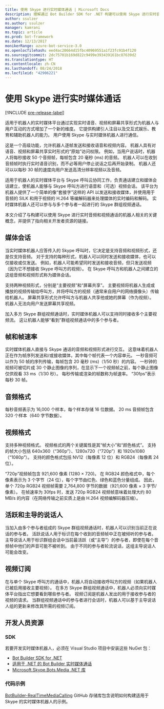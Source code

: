 ```yaml
---
title: 使用 Skype 进行实时媒体通话 | Microsoft Docs
description: 理解通过 Bot Builder SDK for .NET 构建可以使用 Skype 进行实时音频和视频通话的机器人的关键概念。
author: ssulzer
ms.author: ssulzer
manager: kamrani
ms.topic: article
ms.prod: bot-framework
ms.date: 12/13/2017
monikerRange: azure-bot-service-3.0
ms.openlocfilehash: eed4ac20664d15fbc40969551a1f23fc91b4f120
ms.sourcegitcommit: 2dc75701b169d822c9499e393439161bc87639d2
ms.translationtype: HT
ms.contentlocale: zh-CN
ms.lasthandoff: 08/24/2018
ms.locfileid: "42906221"
---
```

# <a name="real-time-media-calling-with-skype"></a>使用 Skype 进行实时媒体通话

[!INCLUDE [pre-release-label](../includes/pre-release-label-v3.md)]

适用于机器人的实时媒体平台通过实现实时语音、视频和屏幕共享形式为机器人与用户互动的方式增加了一个新的维度。 它提供构建引人注目以及交互式娱乐、教育和辅助机器人的能力。 用户使用 Skype 与实时媒体机器人进行通信。

这是一个高级功能，允许机器人逐帧发送和接收语音和视频内容。 机器人具有对语音、视频和屏幕共享实时形式的“原始”访问权限。 例如，当用户说话时，机器人将每秒接收 50 个音频帧，每帧包含 20 毫秒 (ms) 的音频。 机器人可以在收到音频帧时执行实时语音识别，而不必等用户停止说话之后再开始录制。 机器人还可以以每秒 30 帧的速度向用户发送高清分辨率视频以及音频。

适用于机器人的实时媒体平台与 Skype 呼叫云协同工作，负责通话建立和媒体会话建立，使机器人能够与 Skype 呼叫方进行语音和（可选）视频会话。 该平台为机器人提供了一个简单的像“套接字”这样的 API 以发送和接收媒体，并使用用于音频的 SILK 和用于视频的 H.264 等编解码器来处理媒体的实时编码和解码。 实时媒体机器人还可以参与与多个参与者一起进行的 Skype 群组视频通话。

本文介绍了与构建可以使用 Skype 进行实时音频和视频通话的机器人相关的关键概念，并提供了指向相关开发者资源的链接。

## <a name="media-session"></a>媒体会话
当实时媒体机器人应答传入的 Skype 呼叫时，它决定是支持音频和视频形式，还是仅支持音频。 对于支持的每种形式，机器人可以同时发送和接收媒体，也可以仅接收或仅发送。 例如，机器人可能希望同时发送和接收音频，但只发送视频（因为它不想接收 Skype 呼叫方的视频）。 在 Skype 呼叫方和机器人之间建立的这组音频和视频形式称为媒体会话。

支持两种视频形式，分别是“主要视频”和“屏幕共享”。 主要视频将机器人生成或播放的视频传输给呼叫方，并将呼叫方的视频（通常来自用户的网络摄像头）传输给机器人。 屏幕共享形式允许呼叫方与机器人共享他或她的屏幕（作为视频）。 机器人无法向用户发送屏幕共享视频。

加入多方 Skype 群组视频通话时，实时媒体机器人可以支持同时接收多个主要视频流。 这让机器人能够“看到”群组视频通话中的多个参与者。

## <a name="frames-and-frame-rate"></a>帧和帧速率
实时媒体机器人直接与 Skype 通话的音频和视频形式进行交互。 这意味着机器人正在作为帧序列发送和/或接收媒体，其中每个帧代表一个内容单元。 一秒音频可以作为 50 帧的序列传输，每帧包含 20 毫秒 (ms)（1/50 秒）的内容。 一秒钟的视频可被切片成 30 个静止图像的序列，在显示下一个视频帧之前，每个静止图像仅供观看 33 ms（1/30 秒）。 每秒传输或渲染的帧数称为帧速率。 “30fps”表示每秒 30 帧。

## <a name="audio-format"></a>音频格式
每秒音频表示为 16,000 个样本，每个样本存储 16 位数据。 20 ms 音频帧包含 320 个样本（640 字节数据）。

## <a name="video-format"></a>视频格式
支持多种视频格式。 视频格式的两个关键属性是其“帧大小”和“颜色格式”。 支持的帧大小包括 640x360（“360p”）、1280x720（“720p”）和 1920x1080（“1080p”）。 支持的颜色格式包括 NV12（每像素 12 位）和 RGB24（每像素 24 位）。

“720p”视频帧包含 921,600 像素 (1280 × 720)。 在 RGB24 颜色格式中，每个像素表示为 3 个字节（24 位），每个字节由红色、绿色和蓝色分量组成。 因此，单个 720p RGB24 视频帧需要 2,764,800 字节的数据（921,600 像素 × 3 字节/像素）。 在帧速率为 30fps 时，发送 720p RGB24 视频帧意味着处理大约 80 MB/s 的内容（在网络传输之前实质上是由 H.264 视频编解码器压缩）。

## <a name="active-and-dominant-speakers"></a>活跃和主导的说话人
当加入由多个参与者组成的 Skype 群组视频通话时，机器人可以识别当前正在说话的参与者。 活跃说话人用于标识在每个收到的音频帧中正在被倾听的参与者。 主导说话人用于标识群组会话中当前最活跃（或“主导”）的参与者，即使在每个音频帧中他们的声音可能不被听到。 由于不同的参与者轮流说话，这组主导说话人可能会改变。

## <a name="video-subscription"></a>视频订阅
在与单个 Skype 呼叫方的通话中，机器人将自动接收呼叫方的视频（如果机器人已被启用接收主要视频）。 在多方 Skype 群组视频通话中，机器人必须向实时媒体平台指出它想要看到哪些参与者。 视频订阅是机器人发出的用于接收参与者的视频的请求。 当群组视频通话中的参与者进行会话时，机器人可以基于主导说话人组的更新来修改其所需的视频订阅。

## <a name="developer-resources"></a>开发人员资源 

### <a name="sdks"></a>SDK

若要开发实时媒体机器人，必须在 Visual Studio 项目中安装这些 NuGet 包：

- [Bot Builder SDK for .NET](bot-builder-dotnet-overview.md)
- [适用于 .NET 的 Bot Builder 实时媒体通话](https://www.nuget.org/packages?q=Bot.Builder.RealTimeMediaCalling)
- [Microsoft.Skype.Bots.Media .NET 库](https://www.nuget.org/packages?q=Microsoft.Skype.Bots.Media)

### <a name="code-samples"></a>代码示例

[BotBuilder-RealTimeMediaCalling](https://github.com/Microsoft/BotBuilder-RealTimeMediaCalling) GitHub 存储库包含说明如何构建适用于 Skype 的实时媒体机器人的示例。
